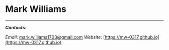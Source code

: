 # Mark Williams
------------------
_**Contacts**_: 

_Email_: [mark.williams1703@gmail.com](mark.williams1703@gmail.com)
_Website_: [https://mw-0317.github.io](https://mw-0317.github.io)
